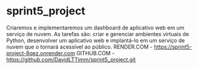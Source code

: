 # sprint5_project

Criaremos e implementaremos um dashboard de aplicativo web em um serviço de nuvem. As tarefas são: criar e gerenciar ambientes virtuais de Python, desenvolver um aplicativo web e implantá-lo em um serviço de nuvem que o tornará acessível ao público.
RENDER.COM - https://sprint5-project-8qez.onrender.com
GITHUB.COM - https://github.com/DavidLTTimm/sprint5_project.git
